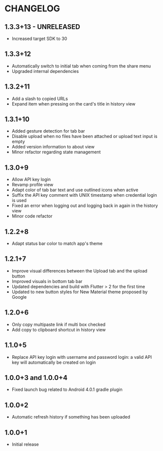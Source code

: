 # CHANGELOG

## 1.3.3+13 - UNRELEASED
* Increased target SDK to 30

## 1.3.3+12
* Automatically switch to initial tab when coming from the share menu
* Upgraded internal dependencies

## 1.3.2+11
* Add a slash to copied URLs
* Expand item when pressing on the card's title in history view

## 1.3.1+10
* Added gesture detection for tab bar
* Disable upload when no files have been attached or upload text input is empty
* Added version information to about view
* Minor refactor regarding state management

## 1.3.0+9
* Allow API key login
* Revamp profile view
* Adapt color of tab bar text and use outlined icons when active
* Suffix the API key comment with UNIX timestamp when credential login is used
* Fixed an error when logging out and logging back in again in the history view
* Minor code refactor

## 1.2.2+8
* Adapt status bar color to match app's theme

## 1.2.1+7
* Improve visual differences between the Upload tab and the upload button
* Improved visuals in bottom tab bar
* Updated dependencies and build with Flutter > 2 for the first time
* Updated to new button styles for New Material theme proposed by Google

## 1.2.0+6
* Only copy multipaste link if multi box checked
* Add copy to clipboard shortcut in history view

## 1.1.0+5
* Replace API key login with username and password login: a valid API key will automatically be created on login

## 1.0.0+3 and 1.0.0+4 
* Fixed launch bug related to Android 4.0.1 gradle plugin

## 1.0.0+2
* Automatic refresh history if something has been uploaded

## 1.0.0+1
* Initial release